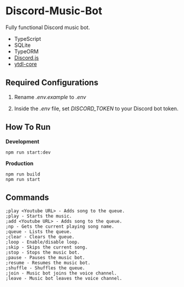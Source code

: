 # Discord-Music-Bot

Fully functional Discord music bot.

- TypeScript
- SQLite
- TypeORM
- [Discord.js](https://discord.js.org/)
- [ytdl-core](https://www.npmjs.com/package/ytdl-core)

## Required Configurations

1. Rename _.env.example_ to _.env_

2. Inside the _.env_ file, set _DISCORD_TOKEN_ to your Discord bot token.

## How To Run

**Development**
```
npm run start:dev
```

**Production**
```
npm run build
npm run start
```

## Commands

```
;play <Youtube URL> - Adds song to the queue.
;play - Starts the music.
;add <Youtube URL> - Adds song to the queue.
;np - Gets the current playing song name.
;queue - Lists the queue.
;clear - Clears the queue.
;loop - Enable/disable loop.
;skip - Skips the current song.
;stop - Stops the music bot.
;pause - Pauses the music bot.
;resume - Resumes the music bot.
;shuffle - Shuffles the queue.
;join - Music bot joins the voice channel.
;leave - Music bot leaves the voice channel.
```
